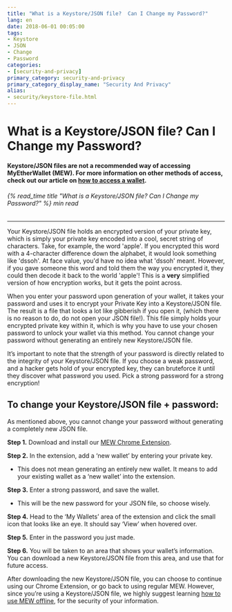 ```yaml
---
title: "What is a Keystore/JSON file?  Can I Change my Password?"
lang: en
date: 2018-06-01 00:05:00
tags:
- Keystore
- JSON
- Change
- Password
categories:
- [security-and-privacy]
primary_category: security-and-privacy
primary_category_display_name: "Security And Privacy"
alias:
- security/keystore-file.html
---
```


# __What is a Keystore/JSON file?  Can I Change my Password?__
#### __Keystore/JSON files are not a recommended way of accessing MyEtherWallet (MEW).  For more information on other methods of access, check out our article on [how to access a wallet][accessMEW].__
###### {% read_time title "What is a Keystore/JSON file? Can I Change my Password?" %} min read
***
 
Your Keystore/JSON file holds an encrypted version of your private key, which is simply your private key encoded into a cool, secret string of characters. Take, for example, the word 'apple'. If you encrypted this word with a 4-character difference down the alphabet, it would look something like 'dssoh'. At face value, you'd have no idea what 'dssoh' meant. However, if you gave someone this word and told them the way you encrypted it, they could then decode it back to the world 'apple'! This is a **very** simplified version of how encryption works, but it gets the point across.

When you enter your password upon generation of your wallet, it takes your password and uses it to encrypt your Private Key into a Keystore/JSON file. The result is a file that looks a lot like gibberish if you open it, (which there is no reason to do, do not open your JSON file!). This file simply holds your encrypted private key within it, which is why you have to use your chosen password to unlock your wallet via this method. You cannot change your password without generating an entirely new Keystore/JSON file.

It’s important to note that the strength of your password is directly related to the integrity of your Keystore/JSON file. If you choose a weak password, and a hacker gets hold of your encrypted key, they can bruteforce it until they discover what password you used. Pick a strong password for a strong encryption! 



## __To change your Keystore/JSON file + password:__

As mentioned above, you cannot change your password without generating a completely new JSON file. 

**Step 1.** Download and install our [MEW Chrome Extension][MEWCX]. 

**Step 2.** In the extension, add a ‘new wallet’ by entering your private key. 
* This does not mean generating an entirely new wallet. It means to add your existing wallet as a ‘new wallet’ into the extension.

**Step 3.** Enter a strong password, and save the wallet. 
* This will be the new password for your JSON file, so choose wisely.

**Step 4.** Head to the ‘My Wallets’ area of the extension and click the small icon that looks like an eye. It should say ‘View’ when hovered over. 

**Step 5.** Enter in the password you just made.

**Step 6.** You will be taken to an area that shows your wallet’s information. You can download a new Keystore/JSON file from this area, and use that for future access.

After downloading the new Keystore/JSON file, you can choose to continue using our Chrome Extension, or go back to using regular MEW. However, since you’re using a Keystore/JSON file, we highly suggest learning [how to use MEW offline][offlineMEW], for the security of your information.

[accessMEW]: /posts/getting-started/how-to-access-your-wallet/
[offlineMEW]: /posts/offline/offline-mew-looks-weird/
[MEWCX]: https://chrome.google.com/webstore/detail/myetherwallet/nlbmnnijcnlegkjjpcfjclmcfggfefdm?hl=en